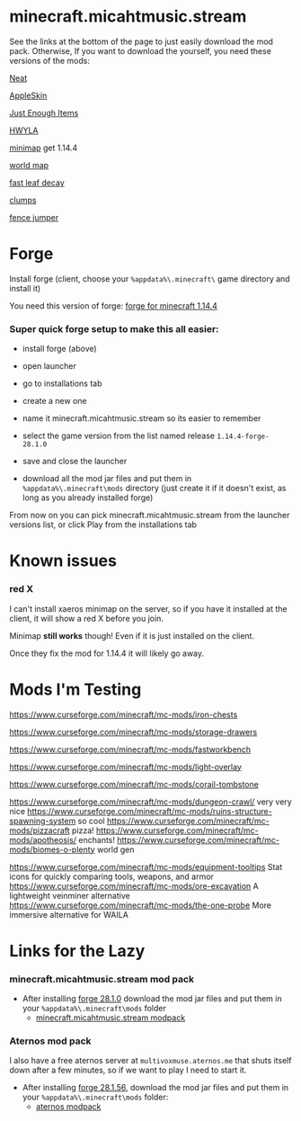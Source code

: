 # minecraft.micahtmusic.stream

See the links at the bottom of the page to just easily download the mod pack. Otherwise, If you want to download the yourself, you need these versions of the mods:

[Neat](https://www.curseforge.com/minecraft/mc-mods/neat/download/2755569)

[AppleSkin](https://www.curseforge.com/minecraft/mc-mods/appleskin/download/2755633)

[Just Enough Items](https://www.curseforge.com/minecraft/mc-mods/jei/download/2804030)

[HWYLA](https://www.curseforge.com/minecraft/mc-mods/hwyla/download/2777880)

[minimap](http://chocolateminecraft.com/minimapdownload.php) get 1.14.4

[world map](https://www.curseforge.com/minecraft/mc-mods/xaeros-world-map/download/2784227)

[fast leaf decay](https://www.curseforge.com/minecraft/mc-mods/fast-leaf-decay/download/2758874)

[clumps](https://www.curseforge.com/minecraft/mc-mods/clumps/download/2741398)

[fence jumper](https://www.curseforge.com/minecraft/mc-mods/fence-jumper/download/2753539)


# Forge

Install forge (client, choose your `%appdata%\.minecraft\` game directory and install it)

You need this version of forge: [forge for minecraft 1.14.4](https://files.minecraftforge.net/maven/net/minecraftforge/forge/1.14.4-28.1.0/forge-1.14.4-28.1.0-installer.jar)
	

### Super quick forge setup to make this all easier:

- install forge (above)

- open launcher
- go to installations tab
- create a new one
- name it minecraft.micahtmusic.stream so its easier to remember
- select the game version from the list named release `1.14.4-forge-28.1.0`
- save and close the launcher
- download all the mod jar files and put them in `%appdata%\.minecraft\mods` directory (just create it if it doesn't exist, as long as you already installed forge)

From now on you can pick minecraft.micahtmusic.stream from the launcher versions list, or click Play from the installations tab



# Known issues

### red X

I can't install xaeros minimap on the server, so if you have it installed at the client, it will show a red X before you join.

Minimap **still works** though! Even if it is just installed on the client.

Once they fix the mod for 1.14.4 it will likely go away.



# Mods I'm Testing

https://www.curseforge.com/minecraft/mc-mods/iron-chests

https://www.curseforge.com/minecraft/mc-mods/storage-drawers

https://www.curseforge.com/minecraft/mc-mods/fastworkbench

https://www.curseforge.com/minecraft/mc-mods/light-overlay

https://www.curseforge.com/minecraft/mc-mods/corail-tombstone

https://www.curseforge.com/minecraft/mc-mods/dungeon-crawl/
very very nice
https://www.curseforge.com/minecraft/mc-mods/ruins-structure-spawning-system
so cool
https://www.curseforge.com/minecraft/mc-mods/pizzacraft
pizza!
https://www.curseforge.com/minecraft/mc-mods/apotheosis/
enchants!
https://www.curseforge.com/minecraft/mc-mods/biomes-o-plenty
world gen

https://www.curseforge.com/minecraft/mc-mods/equipment-tooltips
Stat icons for quickly comparing tools, weapons, and armor
https://www.curseforge.com/minecraft/mc-mods/ore-excavation
A lightweight veinminer alternative
https://www.curseforge.com/minecraft/mc-mods/the-one-probe
More immersive alternative for WAILA

# Links for the Lazy

### minecraft.micahtmusic.stream mod pack

- After installing [forge 28.1.0](https://files.minecraftforge.net/maven/net/minecraftforge/forge/1.14.4-28.1.0/forge-1.14.4-28.1.0-installer.jar) download the mod jar files and put them in your `%appdata%\.minecraft\mods` folder
    - [minecraft.micahtmusic.stream modpack](https://raw.githubusercontent.com/micahlagrange/minecraft.micahtmusic.stream/master/modpacks/minecraft.micahtmusic.stream-mods.rar)

### Aternos mod pack

I also have a free aternos server at `multivoxmuse.aternos.me` that shuts itself down after a few minutes, so if we want to play I need to start it.

- After installing [forge 28.1.56](https://files.minecraftforge.net/maven/net/minecraftforge/forge/1.14.4-28.1.56/forge-1.14.4-28.1.56-installer.jar), download the mod jar files and put them in your `%appdata%\.minecraft\mods` folder:
    - [aternos modpack](https://raw.githubusercontent.com/micahlagrange/minecraft.micahtmusic.stream/master/modpacks/multivoxmuse-aternos-mods.rar)

